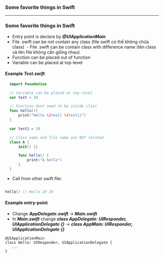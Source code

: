 
### Some favorite things in Swift

----------------

### Some favorite things in Swift
  - Entry point is declare by ***@UIApplicationMain***
  - File .swift can be not contain any class (file swift có thể không chứa class)
  - File .swift can be contain class with difference name (tên class và tên file không cần giống nhau)
  - Function can be placed out of function
  - Variable can be placed at top-level
  
#### Example ***Test.swift***

  ```swift
    import Foundation

    // Variable can be placed at top-level 
    var test = 10  

    // Function dont need to be inside class
    func hello(){
        print("Hello \(test) \(test1)")
    }

    var test1 = 20

    // Class name and file name are NOT related 
    class A {
        init() {}

        func hello() {
            print("A hello")
        }
    }
  ```
  
  - Call from other swift file:
  
  ```swift
  
  hello() // Hello 10 20
  
  ```
  
#### Example entry-point
  - Change ***AppDelegate.swift*** -> ***Main.swift***
  - In ***Main.swift*** change ***class AppDelegate: UIResponder, UIApplicationDelegate {}*** -> ***class AppMain: UIResponder, UIApplicationDelegate {}***
  
  ```
  @UIApplicationMain
  class Hello: UIResponder, UIApplicationDelegate { 
     ...
  }
  ```
